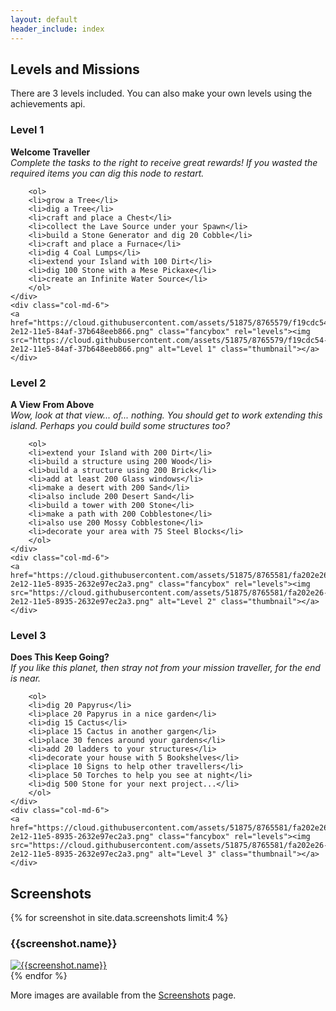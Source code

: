 ```yaml
---
layout: default
header_include: index
---
```


## Levels and Missions

There are 3 levels included.  You can also make your own levels using the achievements api.

<div class="row">
    <div class="col-md-6">
        <h3>Level 1</h3>
        <p>
        <strong>Welcome Traveller</strong><br/>
        <i>Complete the tasks to the right to receive great rewards!  If you wasted the required items you can dig this node to restart.</i>
        <p>

        <ol>
        <li>grow a Tree</li>
        <li>dig a Tree</li>
        <li>craft and place a Chest</li>
        <li>collect the Lave Source under your Spawn</li>
        <li>build a Stone Generator and dig 20 Cobble</li>
        <li>craft and place a Furnace</li>
        <li>dig 4 Coal Lumps</li>
        <li>extend your Island with 100 Dirt</li>
        <li>dig 100 Stone with a Mese Pickaxe</li>
        <li>create an Infinite Water Source</li>
        </ol>
    </div>
    <div class="col-md-6">
    <a href="https://cloud.githubusercontent.com/assets/51875/8765579/f19cdc54-2e12-11e5-84af-37b648eeb866.png" class="fancybox" rel="levels"><img src="https://cloud.githubusercontent.com/assets/51875/8765579/f19cdc54-2e12-11e5-84af-37b648eeb866.png" alt="Level 1" class="thumbnail"></a>
    </div>
</div>
<div class="row">
    <div class="col-md-6">
        <h3>Level 2</h3>
        <p>
        <strong>A View From Above</strong><br/>
        <i>Wow, look at that view... of... nothing. You should get to work extending this island.  Perhaps you could build some structures too?</i>
        <p>

        <ol>
        <li>extend your Island with 200 Dirt</li>
        <li>build a structure using 200 Wood</li>
        <li>build a structure using 200 Brick</li>
        <li>add at least 200 Glass windows</li>
        <li>make a desert with 200 Sand</li>
        <li>also include 200 Desert Sand</li>
        <li>build a tower with 200 Stone</li>
        <li>make a path with 200 Cobblestone</li>
        <li>also use 200 Mossy Cobblestone</li>
        <li>decorate your area with 75 Steel Blocks</li>
        </ol>
    </div>
    <div class="col-md-6">
    <a href="https://cloud.githubusercontent.com/assets/51875/8765581/fa202e26-2e12-11e5-8935-2632e97ec2a3.png" class="fancybox" rel="levels"><img src="https://cloud.githubusercontent.com/assets/51875/8765581/fa202e26-2e12-11e5-8935-2632e97ec2a3.png" alt="Level 2" class="thumbnail"></a>
    </div>
</div>
<div class="row">
    <div class="col-md-6">
        <h3>Level 3</h3>
        <p>
        <strong>Does This Keep Going?</strong><br/>
        <i>If you like this planet, then stray not from your mission traveller, for the end is near.</i>
        <p>

        <ol>
        <li>dig 20 Papyrus</li>
        <li>place 20 Papyrus in a nice garden</li>
        <li>dig 15 Cactus</li>
        <li>place 15 Cactus in another gargen</li>
        <li>place 30 fences around your gardens</li>
        <li>add 20 ladders to your structures</li>
        <li>decorate your house with 5 Bookshelves</li>
        <li>place 10 Signs to help other travellers</li>
        <li>place 50 Torches to help you see at night</li>
        <li>dig 500 Stone for your next project...</li>
        </ol>
    </div>
    <div class="col-md-6">
    <a href="https://cloud.githubusercontent.com/assets/51875/8765581/fa202e26-2e12-11e5-8935-2632e97ec2a3.png" class="fancybox" rel="levels"><img src="https://cloud.githubusercontent.com/assets/51875/8765581/fa202e26-2e12-11e5-8935-2632e97ec2a3.png" alt="Level 3" class="thumbnail"></a>
    </div>
</div>


## Screenshots

<div class="row thumbnails">
    {% for screenshot in site.data.screenshots limit:4 %}
    <div class="col-md-3">
        <h3>{{screenshot.name}}</h3>
        <div class="thumbnail">
            <a href="{{screenshot.url}}" class="fancybox" rel="screenshots"><img src="{{screenshot.url}}" alt="{{screenshot.name}}"></a>
        </div>
    </div>
    {% endfor %}
</div>

More images are available from the [Screenshots](https://cornernote.github.io/minetest-skyblock/screenshots/) page.

